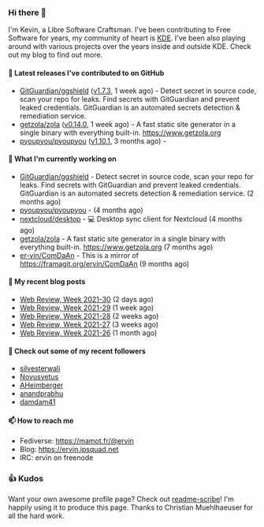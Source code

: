 ### Hi there 👋

I'm Kevin, a Libre Software Craftsman. I've been contributing to Free Software for years,
my community of heart is [KDE](https://kde.org). I've been also playing around with various
projects over the years inside and outside KDE. Check out my blog to find out more.

#### 🔭 Latest releases I've contributed to on GitHub

- [GitGuardian/ggshield](https://github.com/GitGuardian/ggshield) ([v1.7.3](https://github.com/GitGuardian/ggshield/releases/tag/v1.7.3), 1 week ago) - Detect secret in source code, scan your repo for leaks. Find secrets with GitGuardian and prevent leaked credentials. GitGuardian is an automated secrets detection &amp; remediation service.
- [getzola/zola](https://github.com/getzola/zola) ([v0.14.0](https://github.com/getzola/zola/releases/tag/v0.14.0), 1 week ago) - A fast static site generator in a single binary with everything built-in. https://www.getzola.org
- [pyoupyou/pyoupyou](https://github.com/pyoupyou/pyoupyou) ([v1.10.1](https://github.com/pyoupyou/pyoupyou/releases/tag/v1.10.1), 3 months ago) - 

#### 🌱 What I'm currently working on

- [GitGuardian/ggshield](https://github.com/GitGuardian/ggshield) - Detect secret in source code, scan your repo for leaks. Find secrets with GitGuardian and prevent leaked credentials. GitGuardian is an automated secrets detection &amp; remediation service. (2 months ago)
- [pyoupyou/pyoupyou](https://github.com/pyoupyou/pyoupyou) -  (4 months ago)
- [nextcloud/desktop](https://github.com/nextcloud/desktop) - 💻 Desktop sync client for Nextcloud (4 months ago)
- [getzola/zola](https://github.com/getzola/zola) - A fast static site generator in a single binary with everything built-in. https://www.getzola.org (7 months ago)
- [er-vin/ComDaAn](https://github.com/er-vin/ComDaAn) - This is a mirror of https://framagit.org/ervin/ComDaAn (9 months ago)

#### 📜 My recent blog posts

- [Web Review, Week 2021-30](https://ervin.ipsquad.net/blog/2021/07/30/web-review-week-2021-30/) (2 days ago)
- [Web Review, Week 2021-29](https://ervin.ipsquad.net/blog/2021/07/23/web-review-week-2021-29/) (1 week ago)
- [Web Review, Week 2021-28](https://ervin.ipsquad.net/blog/2021/07/16/web-review-week-2021-28/) (2 weeks ago)
- [Web Review, Week 2021-27](https://ervin.ipsquad.net/blog/2021/07/09/web-review-week-2021-27/) (3 weeks ago)
- [Web Review, Week 2021-26](https://ervin.ipsquad.net/blog/2021/07/02/web-review-week-2021-26/) (1 month ago)

#### 👯 Check out some of my recent followers

- [silvesterwali](https://github.com/silvesterwali)
- [Novusvetus](https://github.com/Novusvetus)
- [AHeimberger](https://github.com/AHeimberger)
- [anandprabhu](https://github.com/anandprabhu)
- [damdam41](https://github.com/damdam41)

#### 📫 How to reach me

- Fediverse: https://mamot.fr/@ervin
- Blog: https://ervin.ipsquad.net
- IRC: ervin on freenode

### 👍 Kudos

Want your own awesome profile page? Check out [readme-scribe](https://github.com/muesli/readme-scribe)!
I'm happily using it to produce this page. Thanks to Christian Muehlhaeuser for all the hard work.

